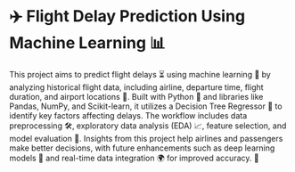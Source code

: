 # ✈️ Flight Delay Prediction Using Machine Learning 📊

This project aims to predict flight delays ⏳ using machine learning 🤖 by analyzing historical flight data, including airline, departure time, flight duration, and airport locations 🏢. Built with Python 🐍 and libraries like Pandas, NumPy, and Scikit-learn, it utilizes a Decision Tree Regressor 🌳 to identify key factors affecting delays. The workflow includes data preprocessing 🛠️, exploratory data analysis (EDA) 📈, feature selection, and model evaluation 🎯. Insights from this project help airlines and passengers make better decisions, with future enhancements such as deep learning models 🧠 and real-time data integration 🌍 for improved accuracy. 🚀
